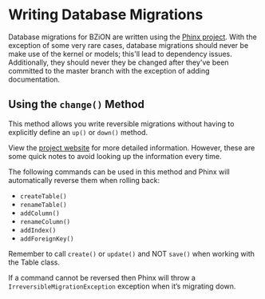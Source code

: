# Writing Database Migrations

Database migrations for BZiON are written using the [Phinx project](https://phinx.org/). With the exception of some very rare cases, database migrations should never be make use of the kernel or models; this'll lead to dependency issues. Additionally, they should never they be changed after they've been committed to the master branch with the exception of adding documentation.

## Using the `change()` Method

This method allows you write reversible migrations without having to explicitly define an `up()` or `down()` method.

View the [project website](https://book.cakephp.org/3.0/en/phinx/migrations.html#the-change-method) for more detailed information. However, these are some quick notes to avoid looking up the information every time.

The following commands can be used in this method and Phinx will automatically reverse them when rolling back:

- `createTable()`
- `renameTable()`
- `addColumn()`
- `renameColumn()`
- `addIndex()`
- `addForeignKey()`

Remember to call `create()` or `update()` and NOT `save()` when working with the Table class.

If a command cannot be reversed then Phinx will throw a `IrreversibleMigrationException` exception when it’s migrating down.
